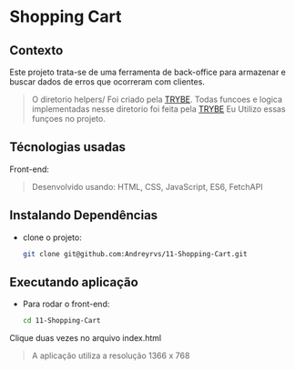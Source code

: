 # Shopping Cart

## Contexto

Este projeto trata-se de uma ferramenta de back-office para armazenar e buscar dados de erros que ocorreram com clientes.

> O diretorio helpers/ Foi criado pela [TRYBE](https://www.betrybe.com/). Todas funcoes e logica implementadas nesse diretorio foi feita pela [TRYBE](https://www.betrybe.com/)
> Eu Utilizo essas funçoes no projeto.

## Técnologias usadas

Front-end:
> Desenvolvido usando: HTML, CSS, JavaScript, ES6, FetchAPI

## Instalando Dependências

* clone o projeto:

  ```bash
  git clone git@github.com:Andreyrvs/11-Shopping-Cart.git
  ```

## Executando aplicação

* Para rodar o front-end:

  ```bash
  cd 11-Shopping-Cart
  ```

Clique duas vezes no arquivo index.html

> A aplicação utiliza a resolução 1366 x 768
